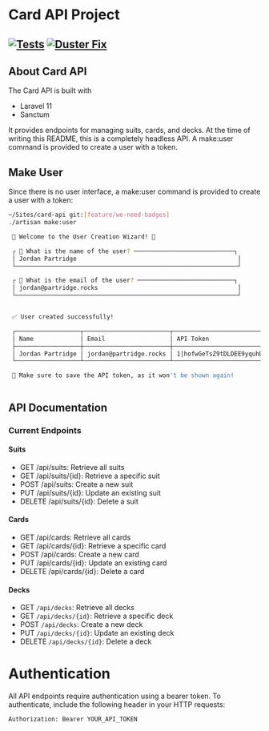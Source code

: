 # Card API Project

## [![Tests](https://github.com/jordanpartridge/card-api/actions/workflows/laravel.yml/badge.svg)](https://github.com/jordanpartridge/card-api/actions/workflows/laravel.yml) [![Duster Fix](https://github.com/jordanpartridge/card-api/actions/workflows/duster-fix-blame.yml/badge.svg)](https://github.com/jordanpartridge/card-api/actions/workflows/duster-fix-blame.yml)

## About Card API

The Card API is built with

- Laravel 11
- Sanctum

<p>
It provides endpoints for managing suits, cards, and decks. At the time of writing this README, this is a completely headless API. A make:user command is provided to create a user with a token.
</p>

## Make User

Since there is no user interface, a make:user command is provided to create a user with a token:

```bash
~/Sites/card-api git:[feature/we-need-badges]
./artisan make:user

 🚀 Welcome to the User Creation Wizard! 🚀

 ┌ 👤 What is the name of the user? ────────────────────────────┐
 │ Jordan Partridge                                             │
 └──────────────────────────────────────────────────────────────┘

 ┌ 📧 What is the email of the user? ───────────────────────────┐
 │ jordan@partridge.rocks                                       │
 └──────────────────────────────────────────────────────────────┘


 ✅ User created successfully!

 ┌──────────────────┬────────────────────────┬────────────────────────────────────────────────────┐
 │ Name             │ Email                  │ API Token                                          │
 ├──────────────────┼────────────────────────┼────────────────────────────────────────────────────┤
 │ Jordan Partridge │ jordan@partridge.rocks │ 1|hofwGeTsZ9tDLDEE9yquhDwwCKS0B0ktqUxrby1I48332aaa │
 └──────────────────┴────────────────────────┴────────────────────────────────────────────────────┘

 🔐 Make sure to save the API token, as it won't be shown again!



```

## API Documentation

### Current Endpoints

#### Suits

- GET /api/suits: Retrieve all suits
- GET /api/suits/{id}: Retrieve a specific suit
- POST /api/suits: Create a new suit
- PUT /api/suits/{id}: Update an existing suit
- DELETE /api/suits/{id}: Delete a suit

#### Cards

- GET /api/cards: Retrieve all cards
- GET /api/cards/{id}: Retrieve a specific card
- POST /api/cards: Create a new card
- PUT /api/cards/{id}: Update an existing card
- DELETE /api/cards/{id}: Delete a card

#### Decks

- GET `/api/decks`: Retrieve all decks
- GET `/api/decks/{id}`: Retrieve a specific deck
- POST `/api/decks`: Create a new deck
- PUT `/api/decks/{id}`: Update an existing deck
- DELETE `/api/decks/{id}`: Delete a deck

# Authentication

All API endpoints require authentication using a bearer token. To authenticate, include the following header in your HTTP requests:

`Authorization: Bearer YOUR_API_TOKEN`
